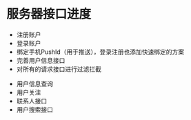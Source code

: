 # 服务器接口进度

- 注册账户
- 登录账户
- 绑定手机PushId（用于推送），登录注册也添加快速绑定的方案
- 完善用户信息接口
- 对所有的请求接口进行过滤拦截




* 用户信息查询
* 用户关注
* 联系人接口
* 用户搜索接口